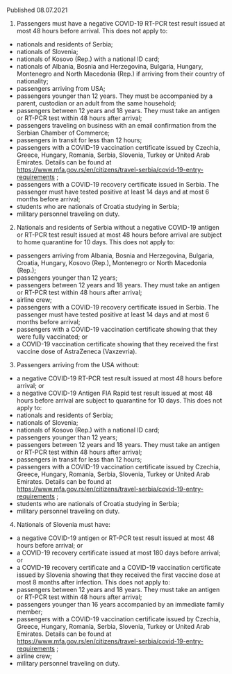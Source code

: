 Published 08.07.2021
1. Passengers must have a negative COVID-19 RT-PCR test result issued at most 48 hours before arrival.
This does not apply to:
- nationals and residents of Serbia;
- nationals of Slovenia;
- nationals of Kosovo (Rep.) with a national ID card;
- nationals of Albania, Bosnia and Herzegovina, Bulgaria, Hungary, Montenegro and North Macedonia (Rep.) if arriving from their country of nationality;
- passengers arriving from USA;
- passengers younger than 12 years. They must be accompanied by a parent, custodian or an adult from the same household;
- passengers between 12 years and 18 years. They must take an antigen or RT-PCR test within 48 hours after arrival;
- passengers traveling on business with an email confirmation from the Serbian Chamber of Commerce;
- passengers in transit for less than 12 hours;
- passengers with a COVID-19 vaccination certificate issued by Czechia, Greece, Hungary, Romania, Serbia, Slovenia, Turkey or United Arab Emirates. Details can be found at <a href="https://www.mfa.gov.rs/en/citizens/travel-serbia/covid-19-entry-requirements">https://www.mfa.gov.rs/en/citizens/travel-serbia/covid-19-entry-requirements</a> ;
- passengers with a COVID-19 recovery certificate issued in Serbia. The passenger must have tested positive at least 14 days and at most 6 months before arrival;
- students who are nationals of Croatia studying in Serbia;
- military personnel traveling on duty.
2. Nationals and residents of Serbia without a negative COVID-19 antigen or RT-PCR test result issued at most 48 hours before arrival are subject to home quarantine for 10 days.
This does not apply to:
- passengers arriving from Albania, Bosnia and Herzegovina, Bulgaria, Croatia, Hungary, Kosovo (Rep.), Montenegro or North Macedonia (Rep.);
- passengers younger than 12 years;
- passengers between 12 years and 18 years. They must take an antigen or RT-PCR test within 48 hours after arrival;
- airline crew;
- passengers with a COVID-19 recovery certificate issued in Serbia. The passenger must have tested positive at least 14 days and at most 6 months before arrival;
- passengers with a COVID-19 vaccination certificate showing that they were fully vaccinated; or
- a COVID-19 vaccination certificate showing that they received the first vaccine dose of AstraZeneca (Vaxzevria).
3. Passengers arriving from the USA without:
- a negative COVID-19 RT-PCR test result issued at most 48 hours before arrival; or
- a negative COVID-19 Antigen FIA Rapid test result issued at most 48 hours before arrival are subject to quarantine for 10 days.
This does not apply to:
- nationals and residents of Serbia;
- nationals of Slovenia;
- nationals of Kosovo (Rep.) with a national ID card;
- passengers younger than 12 years;
- passengers between 12 years and 18 years. They must take an antigen or RT-PCR test within 48 hours after arrival;
- passengers in transit for less than 12 hours;
- passengers with a COVID-19 vaccination certificate issued by Czechia, Greece, Hungary, Romania, Serbia, Slovenia, Turkey or United Arab Emirates. Details can be found at <a href="https://www.mfa.gov.rs/en/citizens/travel-serbia/covid-19-entry-requirements">https://www.mfa.gov.rs/en/citizens/travel-serbia/covid-19-entry-requirements</a> ;
- students who are nationals of Croatia studying in Serbia;
- military personnel traveling on duty.
4. Nationals of Slovenia must have:
- a negative COVID-19 antigen or RT-PCR test result issued at most 48 hours before arrival; or
- a COVID-19 recovery certificate issued at most 180 days before arrival; or
- a COVID-19 recovery certificate and a COVID-19 vaccination certificate issued by Slovenia showing that they received the first vaccine dose at most 8 months after infection.
This does not apply to:
- passengers between 12 years and 18 years. They must take an antigen or RT-PCR test within 48 hours after arrival;
- passengers younger than 16 years accompanied by an immediate family member;
- passengers with a COVID-19 vaccination certificate issued by Czechia, Greece, Hungary, Romania, Serbia, Slovenia, Turkey or United Arab Emirates. Details can be found at <a href="https://www.mfa.gov.rs/en/citizens/travel-serbia/covid-19-entry-requirements">https://www.mfa.gov.rs/en/citizens/travel-serbia/covid-19-entry-requirements</a> ;
- airline crew;
- military personnel traveling on duty.

